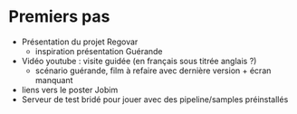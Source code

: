 # Premiers pas

 * Présentation du projet Regovar
   * inspiration présentation Guérande
 * Vidéo youtube : visite guidée (en français sous titrée anglais ?)
   * scénario guérande, film à refaire avec dernière version + écran manquant
 * liens vers le poster Jobim
 * Serveur de test bridé pour jouer avec des pipeline/samples préinstallés

